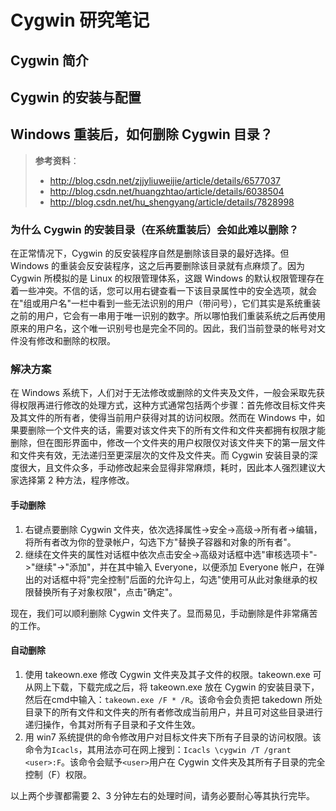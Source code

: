 # Cygwin 研究笔记

## Cygwin 简介

## Cygwin 的安装与配置

## Windows 重装后，如何删除 Cygwin 目录？

> **参考资料**：
>
> - http://blog.csdn.net/zjjyliuweijie/article/details/6577037
> - http://blog.csdn.net/huangzhtao/article/details/6038504
> - http://blog.csdn.net/hu_shengyang/article/details/7828998

### 为什么 Cygwin 的安装目录（在系统重装后）会如此难以删除？

在正常情况下，Cygwin 的反安装程序自然是删除该目录的最好选择。但 Windows 的重装会反安装程序，这之后再要删除该目录就有点麻烦了。因为 Cygwin 所模拟的是 Linux 的权限管理体系，这跟 Windows 的默认权限管理存在着一些冲突。不信的话，您可以用右键查看一下该目录属性中的安全选项，就会在"组或用户名"一栏中看到一些无法识别的用户（带问号），它们其实是系统重装之前的用户，它会有一串用于唯一识别的数字。所以哪怕我们重装系统之后再使用原来的用户名，这个唯一识别号也是完全不同的。因此，我们当前登录的帐号对文件没有修改和删除的权限。

### 解决方案

在 Windows 系统下，人们对于无法修改或删除的文件夹及文件，一般会采取先获得权限再进行修改的处理方式，这种方式通常包括两个步骤：首先修改目标文件夹及其文件的所有者，使得当前用户获得对其的访问权限。然而在 Windows 中，如果要删除一个文件夹的话，需要对该文件夹下的所有文件和文件夹都拥有权限才能删除，但在图形界面中，修改一个文件夹的用户权限仅对该文件夹下的第一层文件和文件夹有效，无法递归至更深层次的文件及文件夹。而 Cygwin 安装目录的深度很大，且文件众多，手动修改起来会显得非常麻烦，耗时，因此本人强烈建议大家选择第 2 种方法，程序修改。

#### 手动删除

1. 右键点要删除 Cygwin 文件夹，依次选择属性->安全->高级->所有者->编辑，将所有者改为你的登录帐户，勾选下方"替换子容器和对象的所有者"。
2. 继续在文件夹的属性对话框中依次点击安全->高级对话框中选"审核选项卡"->"继续"->"添加"，并在其中输入 Everyone，以便添加 Everyone 帐户，在弹出的对话框中将"完全控制"后面的允许勾上，勾选"使用可从此对象继承的权限替换所有子对象权限"，点击"确定"。

现在，我们可以顺利删除 Cygwin 文件夹了。显而易见，手动删除是件非常痛苦的工作。

#### 自动删除

1. 使用 takeown.exe 修改 Cygwin 文件夹及其子文件的权限。takeown.exe 可从网上下载，下载完成之后，将 takeown.exe 放在 Cygwin 的安装目录下，然后在cmd中输入：`takeown.exe /F * /R`。该命令会负责把 takedown 所处目录下的所有文件和文件夹的所有者修改成当前用户，并且可对这些目录进行递归操作，令其对所有子目录和子文件生效。
2. 用 win7 系统提供的命令修改用户对目标文件夹下所有子目录的访问权限。该命令为`Icacls`，其用法亦可在网上搜到：`Icacls \cygwin /T /grant <user>:F`。该命令会赋予`<user>`用户在 Cygwin 文件夹及其所有子目录的完全控制（F）权限。

以上两个步骤都需要 2、3 分钟左右的处理时间，请务必要耐心等其执行完毕。
